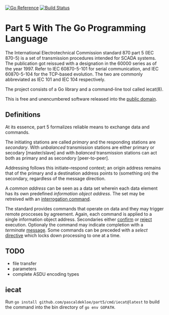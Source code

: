 [![Go Reference](https://pkg.go.dev/badge/github.com/pascaldekloe/part5.svg)](https://pkg.go.dev/github.com/pascaldekloe/part5)
[![Build Status](https://github.com/pascaldekloe/part5/actions/workflows/go.yml/badge.svg)](https://github.com/pascaldekloe/part5/actions/workflows/go.yml)

# Part 5 With The Go Programming Language

The International Electrotechnical Commission standard 870 part 5 (IEC 870-5) is
a set of transmission procedures intended for SCADA systems. The publication got
reissued with a designation in the 60000 series as of the year 1997. Refer to
IEC 60870-5-101 for serial communication, and IEC 60870-5-104 for the TCP-based
evolution. The two are commonly abbreviated as IEC 101 and IEC 104 respectively.

The project consists of a Go library and a command-line tool called iecat(8).

This is free and unencumbered software released into the
[public domain](http://creativecommons.org/publicdomain/zero/1.0).


## Definitions

At its essence, part 5 formalizes reliable means to exchange data and commands.

The initiating stations are called *primary* and the responding stations are
*secondary*. With *unbalanced* transmission stations are either primary or
secodary [master/slave] and with *balanced* transmission stations can act both
as primary and as secondory [peer-to-peer].

Addressing follows this initiate–respond context; an origin address remains that
of the primary and a destination address points to (something on) the secondary,
regardless of the message direction.

A *common address* can be seen as a data set wherein each data element has its
own predefined *information object address*. The set may be retreived with an
[interrogation command](http://godoc.org/github.com/pascaldekloe/part5/info#C_IC_NA_1).

The standard provides commands that operate on data and they may trigger remote
procceses by agreement. Again, each command is applied to a single information
object address. Secondaries either
[confirm](http://godoc.org/github.com/pascaldekloe/part5/info#Actcon) or
[reject](http://godoc.org/github.com/pascaldekloe/part5/info#NegFlag) execution.
Optionaly the command may indicate completion with a *terminate*
[message](http://godoc.org/github.com/pascaldekloe/part5/info#Actterm).
Some commands can be preceded with a *select*
[directive](http://godoc.org/github.com/pascaldekloe/part5/info#Cmd.Exec)
which locks down processing to one at a time.


## TODO

* file transfer
* parameters
* complete ASDU encoding types


## iecat

Run `go install github.com/pascaldekloe/part5/cmd/iecat@latest` to build the
command into the bin directory of `go env GOPATH`.
